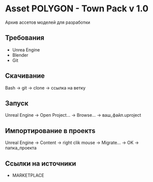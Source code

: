 # Asset POLYGON - Town Pack v 1.0
Архив ассетов моделей для разработки

## Требования
- Unrea Engine
- Blender
- Git

## Скачивание
Bash -> git -> clone -> ссылка на ветку

## Запуск
Unreal Engine -> Open Project... -> Browse... -> ваш_файл.uproject

## Импортирование в проектs
Unreal Engine -> Content -> right clik mouse -> Migrate... -> OK -> папка_проекта

## Ссылки на источники
- MARKETPLACE